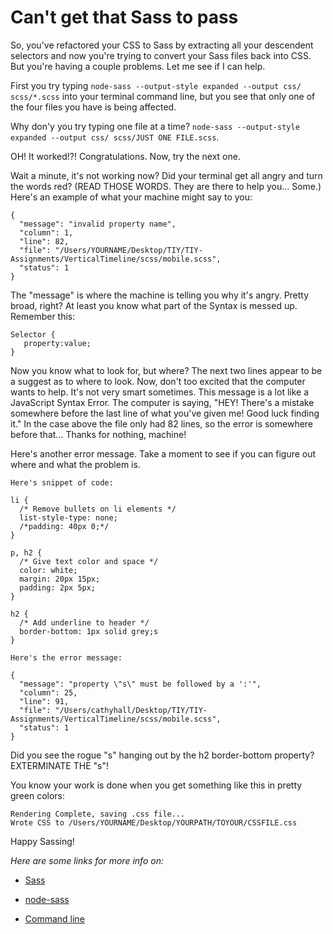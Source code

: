 # Can't get that Sass to pass

So, you've refactored your CSS to Sass by extracting all your descendent selectors and now you're trying to convert your Sass files back into CSS.  But you're having a couple problems.  Let me see if I can help.

First you try typing `node-sass --output-style expanded --output css/ scss/*.scss` into your terminal command line, but you see that only one of the four files you have is being affected.

Why don'y you try typing one file at a time?  `node-sass --output-style expanded --output css/ scss/JUST ONE FILE.scss`.

OH! It worked!?!  Congratulations.  Now, try the next one.

Wait a minute, it's not working now?  Did your terminal get all angry and turn the words red?  (READ THOSE WORDS.  They are there to help you...  Some.)
Here's an example of what your machine might say to you:
```
{
  "message": "invalid property name",
  "column": 1,
  "line": 82,
  "file": "/Users/YOURNAME/Desktop/TIY/TIY-Assignments/VerticalTimeline/scss/mobile.scss",
  "status": 1
}

```
The "message" is where the machine is telling you why it's angry.  Pretty broad, right?  At least you know what part of the Syntax is messed up.  Remember this:
```
Selector {
   property:value;
}
```
Now you know what to look for, but where?  The next two lines appear to be a suggest as to where to look.  Now, don't too excited that the computer wants to help.  It's not very smart sometimes.  This message is a lot like a JavaScript Syntax Error.  The computer is saying, "HEY!  There's a mistake somewhere before the last line of what you've given me!  Good luck finding it." In the case above the file only had 82 lines, so the error is somewhere before that... Thanks for nothing, machine!

Here's another error message.  Take a moment to see if you can figure out where and what the problem is.
```
Here's snippet of code:

li {
  /* Remove bullets on li elements */
  list-style-type: none;
  /*padding: 40px 0;*/
}

p, h2 {
  /* Give text color and space */
  color: white;
  margin: 20px 15px;
  padding: 2px 5px;
}

h2 {
  /* Add underline to header */
  border-bottom: 1px solid grey;s
}
```

```
Here's the error message:

{
  "message": "property \"s\" must be followed by a ':'",
  "column": 25,
  "line": 91,
  "file": "/Users/cathyhall/Desktop/TIY/TIY-Assignments/VerticalTimeline/scss/mobile.scss",
  "status": 1
}

```

Did you see the rogue "s" hanging out by the h2 border-bottom property?  EXTERMINATE THE "s"!

You know your work is done when you get something like this in pretty green colors:

```
Rendering Complete, saving .css file...
Wrote CSS to /Users/YOURNAME/Desktop/YOURPATH/TOYOUR/CSSFILE.css
```

Happy Sassing!  

_Here are some links for more info on:_

* [Sass](http://sass-lang.com/)

* [node-sass](https://www.npmjs.com/package/node-sass)

* [Command line](http://cli.learncodethehardway.org/book/)
